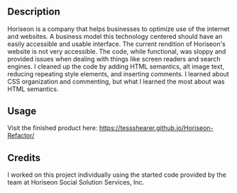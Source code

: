 # <Horiseon-Refactor>

## Description

Horiseon is a company that helps businesses to optimize use of the internet and websites. A business model this technology centered should have an easily accessible and usable interface. The current rendition of Horiseon's website is not very accessible. The code, while functional, was sloppy and provided issues when dealing with things like screen readers and search engines. I cleaned up the code by adding HTML semantics, alt image text, reducing repeating style elements, and inserting comments. I learned about CSS organization and commenting, but what I learned the most about was HTML semantics.

## Usage

Visit the finished product here: https://tessshearer.github.io/Horiseon-Refactor/

## Credits

I worked on this project individually using the started code provided by the team at Horiseon Social Solution Services, Inc.



